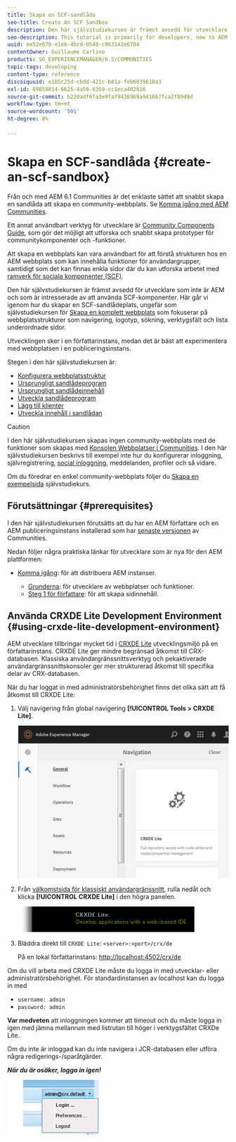 ```yaml
---
title: Skapa en SCF-sandlåda
seo-title: Create An SCF Sandbox
description: Den här självstudiekursen är främst avsedd för utvecklare som inte är AEM och som är intresserade av att använda SCF-komponenter.  Här går vi igenom hur man skapar en SCF-sandlådeplats
seo-description: This tutorial is primarily for developers, new to AEM, who are interested in using SCF components.  It walks through the creation of An SCF Sandbox site
uuid: ee52e670-e1e6-4bcd-9548-c963142e6704
contentOwner: Guillaume Carlino
products: SG_EXPERIENCEMANAGER/6.5/COMMUNITIES
topic-tags: developing
content-type: reference
discoiquuid: e1b5c25d-cbdd-421c-b81a-feb6039610a3
exl-id: 89858814-6625-4a56-8359-cc1eca402816
source-git-commit: b220adf6fa3e9faf94389b9a9416b7fca2f89d9d
workflow-type: tm+mt
source-wordcount: '501'
ht-degree: 0%

---
```


# Skapa en SCF-sandlåda  {#create-an-scf-sandbox}


Från och med AEM 6.1 Communities är det enklaste sättet att snabbt skapa en sandlåda att skapa en community-webbplats. Se [Komma igång med AEM Communities](getting-started.md).

Ett annat användbart verktyg för utvecklare är [Community Components Guide](components-guide.md), som gör det möjligt att utforska och snabbt skapa prototyper för communitykomponenter och -funktioner.

Att skapa en webbplats kan vara användbart för att förstå strukturen hos en AEM webbplats som kan innehålla funktioner för användargrupper, samtidigt som det kan finnas enkla sidor där du kan utforska arbetet med [ramverk för sociala komponenter (SCF)](scf.md).

Den här självstudiekursen är främst avsedd för utvecklare som inte är AEM och som är intresserade av att använda SCF-komponenter. Här går vi igenom hur du skapar en SCF-sandlådeplats, ungefär som självstudiekursen för [Skapa en komplett webbplats](../../help/sites-developing/website.md) som fokuserar på webbplatsstrukturer som navigering, logotyp, sökning, verktygsfält och lista underordnade sidor.

Utvecklingen sker i en författarinstans, medan det är bäst att experimentera med webbplatsen i en publiceringsinstans.

Stegen i den här självstudiekursen är:

* [Konfigurera webbplatsstruktur](setup-website.md)
* [Ursprungligt sandlådeprogram](initial-app.md)
* [Ursprungligt sandlådeinnehåll](initial-content.md)
* [Utveckla sandlådeprogram](develop-app.md)
* [Lägg till klienter](add-clientlibs.md)
* [Utveckla innehåll i sandlådan](develop-content.md)

>[!CAUTION]
>
>I den här självstudiekursen skapas ingen community-webbplats med de funktioner som skapas med [Konsolen Webbplatser i Communities](sites-console.md). I den här självstudiekursen beskrivs till exempel inte hur du konfigurerar inloggning, självregistrering, [social inloggning](social-login.md), meddelanden, profiler och så vidare.
>
>Om du föredrar en enkel community-webbplats följer du [Skapa en exempelsida](create-sample-page.md) självstudiekurs.

## Förutsättningar {#prerequisites}

I den här självstudiekursen förutsätts att du har en AEM författare och en AEM publiceringsinstans installerad som har [senaste versionen](deploy-communities.md#latest-releases) av Communities.

Nedan följer några praktiska länkar för utvecklare som är nya för den AEM plattformen:

* [Komma igång](../../help/sites-deploying/deploy.md#getting-started): för att distribuera AEM instanser.

   * [Grunderna](../../help/sites-developing/the-basics.md): för utvecklare av webbplatser och funktioner.
   * [Steg 1 för författare](../../help/sites-authoring/first-steps.md): för att skapa sidinnehåll.

## Använda CRXDE Lite Development Environment {#using-crxde-lite-development-environment}

AEM utvecklare tillbringar mycket tid i [CRXDE Lite](../../help/sites-developing/developing-with-crxde-lite.md) utvecklingsmiljö på en författarinstans. CRXDE Lite ger mindre begränsad åtkomst till CRX-databasen. Klassiska användargränssnittsverktyg och pekaktiverade användargränssnittskonsoler ger mer strukturerad åtkomst till specifika delar av CRX-databasen.

När du har loggat in med administratörsbehörighet finns det olika sätt att få åtkomst till CRXDE Lite:

1. Välj navigering från global navigering **[!UICONTROL Tools > CRXDE Lite]**.

   ![crxde-lite](assets/tools-crxde.png)

2. Från [välkomstsida för klassiskt användargränssnitt](http://localhost:4502/welcome.html), rulla nedåt och klicka **[!UICONTROL CRXDE Lite]** i den högra panelen.

   ![classic-ui-crxde](assets/classic-ui-crxde.png)

3. Bläddra direkt till `CRXDE Lite`: `<server>:<port>/crx/de`

   På en lokal författarinstans: [http://localhost:4502/crx/de](http://localhost:4502/crx/de)

Om du vill arbeta med CRXDE Lite måste du logga in med utvecklar- eller administratörsbehörighet. För standardinstansen av localhost kan du logga in med

* `username: admin`
* `password: admin`


**Var medveten** att inloggningen kommer att timeout och du måste logga in igen med jämna mellanrum med listrutan till höger i verktygsfältet CRXDe Lite.

Om du inte är inloggad kan du inte navigera i JCR-databasen eller utföra några redigerings-/sparåtgärder.

***När du är osäker, logga in igen!***

![återinloggning](assets/relogin.png)
